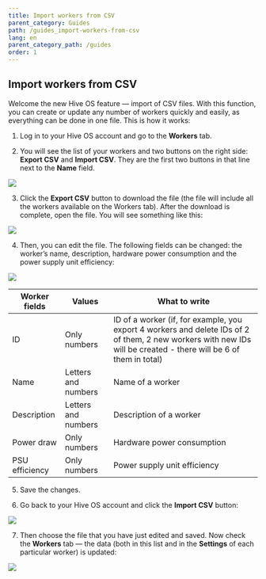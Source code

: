 ```yaml
---
title: Import workers from CSV
parent_category: Guides
path: /guides_import-workers-from-csv
lang: en
parent_category_path: /guides
order: 1
---
```


## Import workers from CSV
Welcome the new Hive OS feature — import of CSV files. With this function, you can create or update any number of workers quickly and easily, as everything can be done in one file. This is how it works:

1. Log in to your Hive OS account and go to the **Workers** tab.

2. You will see the list of your workers and two buttons on the right side: **Export CSV** and **Import CSV**. They are the first two buttons in that line next to the **Name** field.

<img
  src="https://github.com/minershive/hiveon-kb/raw/master/images\importCSV\workers1.png?sanitize=true" data-canonical-src="https://github.com/minershive/hiveon-kb/raw/master/images\importCSV\workers1.png"
  />

3. Click the **Export CSV** button to download the file (the file will include all the workers available on the Workers tab). After the download is complete, open the file. You will see something like this:

<img src="https://github.com/minershive/hiveon-kb/raw/master/images\importCSV\workers3.png?sanitize=true" data-canonical-src="https://github.com/minershive/hiveon-kb/raw/master/images\importCSV\workers3.png"
  />

4. Then, you can edit the file. The following fields can be changed: the worker’s name, description, hardware power consumption and the power supply unit efficiency:

<img src="https://github.com/minershive/hiveon-kb/raw/master/images\importCSV\workers4.png?sanitize=true" data-canonical-src="https://github.com/minershive/hiveon-kb/raw/master/images\importCSV\workers4.png"
  />

| Worker fields  | Values              | What to write                                            |
|----------------|---------------------|----------------------------------------------------------|
| ID             | Only numbers        | ID of a worker (if, for example, you export 4 workers and delete IDs of 2 of them, 2 new workers with new IDs will be created - there will be 6 of them in total) |
| Name           | Letters and numbers | Name of a worker                                         |
| Description    | Letters and numbers | Description of a worker                                  |
| Power draw     | Only numbers        | Hardware power consumption                               |
| PSU efficiency | Only numbers        | Power supply unit efficiency                             |

5. Save the changes.

6. Go back to your Hive OS account and click the **Import CSV** button:

<img src="https://github.com/minershive/hiveon-kb/raw/master/images\importCSV\workers2.png?sanitize=true" data-canonical-src="https://github.com/minershive/hiveon-kb/raw/master/images\importCSV\workers2.png"
  />

7. Then choose the file that you have just edited and saved. Now check the **Workers** tab — the data (both in this list and in the **Settings** of each particular worker) is updated:

<img src="https://github.com/minershive/hiveon-kb/raw/master/images\importCSV\workers5.png?sanitize=true" data-canonical-src="https://github.com/minershive/hiveon-kb/raw/master/images\importCSV\workers5.png"
  />
